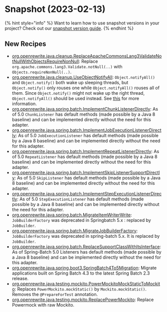 # Snapshot (2023-02-13)

{% hint style="info" %}
Want to learn how to use snapshot versions in your project? Check out our [snapshot version guide](/reference/snapshot-instructions.md).
{% endhint %}

## New Recipes
* [org.openrewrite.java.cleanup.ReplaceApacheCommonsLang3ValidateNotNullWithObjectsRequireNonNull](https://docs.openrewrite.org/reference/recipes/java/cleanup/replaceapachecommonslang3validatenotnullwithobjectsrequirenonnull): Replace `org.apache.commons.lang3.Validate.notNull(..)` with `Objects.requireNonNull(..)`. 
* [org.openrewrite.java.cleanup.UseObjectNotifyAll](https://docs.openrewrite.org/reference/recipes/java/cleanup/useobjectnotifyall): `Object.notifyAll()` and `Object.notify()` both wake up sleeping threads, but `Object.notify()` only rouses one while `Object.notifyAll()` rouses all of them. Since `Object.notify()` might not wake up the right thread, `Object.notifyAll()` should be used instead. See [this](https://wiki.sei.cmu.edu/confluence/display/java/THI02-J.+Notify+all+waiting+threads+rather+than+a+single+thread) for more information. 
* [org.openrewrite.java.spring.batch.ImplementChunkListenerDirectly](https://docs.openrewrite.org/reference/recipes/java/spring/batch/implementchunklistenerdirectly): As of 5.0 `ChunkListener` has default methods (made possible by a Java 8 baseline) and can be implemented directly without the need for this adapter. 
* [org.openrewrite.java.spring.batch.ImplementJobExecutionListenerDirectly](https://docs.openrewrite.org/reference/recipes/java/spring/batch/implementjobexecutionlistenerdirectly): As of 5.0 `JobExecutionListener` has default methods (made possible by a Java 8 baseline) and can be implemented directly without the need for this adapter. 
* [org.openrewrite.java.spring.batch.ImplementRepeatListenerDirectly](https://docs.openrewrite.org/reference/recipes/java/spring/batch/implementrepeatlistenerdirectly): As of 5.0 `RepeatListener` has default methods (made possible by a Java 8 baseline) and can be implemented directly without the need for this adapter. 
* [org.openrewrite.java.spring.batch.ImplementSkipListenerSupportDirectly](https://docs.openrewrite.org/reference/recipes/java/spring/batch/implementskiplistenersupportdirectly): As of 5.0 `SkipListener` has default methods (made possible by a Java 8 baseline) and can be implemented directly without the need for this adapter. 
* [org.openrewrite.java.spring.batch.ImplementStepExecutionListenerDirectly](https://docs.openrewrite.org/reference/recipes/java/spring/batch/implementstepexecutionlistenerdirectly): As of 5.0 `StepExecutionListener` has default methods (made possible by a Java 8 baseline) and can be implemented directly without the need for this adapter. 
* [org.openrewrite.java.spring.batch.MigrateItemWriterWrite](https://docs.openrewrite.org/reference/recipes/java/spring/batch/migrateitemwriterwrite): `JobBuilderFactory` was deprecated in Springbatch 5.x : replaced by `JobBuilder`. 
* [org.openrewrite.java.spring.batch.MigrateJobBuilderFactory](https://docs.openrewrite.org/reference/recipes/java/spring/batch/migratejobbuilderfactory): `JobBuilderFactory` was deprecated in spring-batch 5.x. It is replaced by `JobBuilder`. 
* [org.openrewrite.java.spring.batch.ReplaceSupportClassWithItsInterface](https://docs.openrewrite.org/reference/recipes/java/spring/batch/replacesupportclasswithitsinterface): As of Spring-Batch 5.0 Listeners has default methods (made possible by a Java 8 baseline) and can be implemented directly without the need for this adapter. 
* [org.openrewrite.java.spring.boot3.SpringBatch4To5Migration](https://docs.openrewrite.org/reference/recipes/java/spring/boot3/springbatch4to5migration): Migrate applications built on Spring Batch 4.3 to the latest Spring Batch 2.3 release. 
* [org.openrewrite.java.testing.mockito.PowerMockitoMockStaticToMockito](https://docs.openrewrite.org/reference/recipes/java/testing/mockito/powermockitomockstatictomockito): Replaces `PowerMockito.mockStatic()` by `Mockito.mockStatic()`. Removes the `@PrepareForTest` annotation. 
* [org.openrewrite.java.testing.mockito.ReplacePowerMockito](https://docs.openrewrite.org/reference/recipes/java/testing/mockito/replacepowermockito): Replace Powermock with raw Mockito. 

